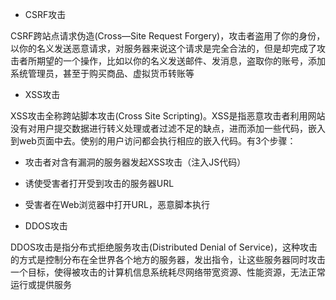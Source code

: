 * CSRF攻击

CSRF跨站点请求伪造(Cross—Site Request Forgery)，攻击者盗用了你的身份，以你的名义发送恶意请求，对服务器来说这个请求是完全合法的，但是却完成了攻击者所期望的一个操作，比如以你的名义发送邮件、发消息，盗取你的账号，添加系统管理员，甚至于购买商品、虚拟货币转账等

* XSS攻击

XSS攻击全称跨站脚本攻击(Cross Site Scripting)。XSS是指恶意攻击者利用网站没有对用户提交数据进行转义处理或者过滤不足的缺点，进而添加一些代码，嵌入到web页面中去。使别的用户访问都会执行相应的嵌入代码。有3个步骤：

  * 攻击者对含有漏洞的服务器发起XSS攻击（注入JS代码）
  * 诱使受害者打开受到攻击的服务器URL
  * 受害者在Web浏览器中打开URL，恶意脚本执行

* DDOS攻击

DDOS攻击是指分布式拒绝服务攻击(Distributed Denial of Service)，这种攻击的方式是控制分布在全世界各个地方的服务器，发出指令，让这些服务器同时攻击一个目标，使得被攻击的计算机信息系统耗尽网络带宽资源、性能资源，无法正常运行或提供服务
